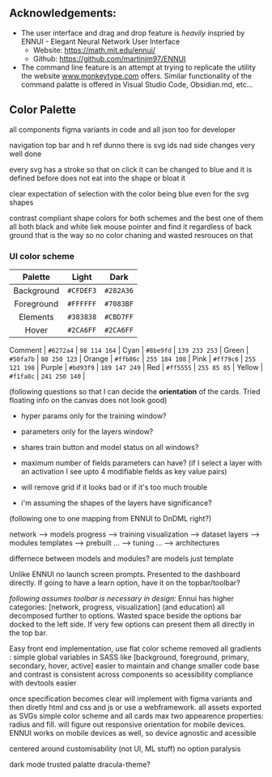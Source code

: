 ## Acknowledgements: 
* The user interface and drag and drop feature is _heavily_ inspried by ENNUI - Elegant Neural Network User Interface 
  - Website: https://math.mit.edu/ennui/
  - Github: https://github.com/martinjm97/ENNUI
* The command line feature is an attempt at trying to replicate the utility the website www.monkeytype.com offers. Similar functionality of the command palatte is offered in Visual Studio Code, Obsidian.md, etc...

## Color Palette


all components figma variants in code and all json too for developer 

navigation top bar and h ref dunno there is svg ids nad side changes very well done 

every svg has a stroke so that on click it can be changed to blue and it is defined before does not eat into the shape or bloat it

clear expectation of selection with the color being blue even for the svg shapes

contrast compliant shape colors for both schemes and the best one of them all both black and white liek mouse pointer and find it regardless of back ground that is the way so no color chaning and wasted resrouces on that

### UI color scheme 

Palette      | Light     | Dark          | 
:---:        | :---:     | :---:         | 
Background   | `#CFDEF3` | `#282A36`     |
Foreground   | `#FFFFFF` | `#7083BF`     |
Elements     | `#383838` | `#CBD7FF`     |
Hover        | `#2CA6FF` | `#2CA6FF`     |

Comment      | `#6272a4` | `98 114 164`  |
Cyan         | `#8be9fd` | `139 233 253` |
Green        | `#50fa7b` | `80 250 123`  |
Orange       | `#ffb86c` | `255 184 108` |
Pink         | `#ff79c6` | `255 121 198` |
Purple       | `#bd93f9` | `189 147 249` |
Red          | `#ff5555` | `255 85 85`   |
Yellow       | `#f1fa8c` | `241 250 140` |

(following questions so that I can decide the **orientation** of the cards. Tried floating info on the canvas does not look good)

- hyper params only for the training window?
- parameters only for the layers window?
- shares train button and model status on all windows?
- maximum number of fields parameters can have? (if I select a layer with an activation I see upto 4 modifiable fields as key value pairs) 
- will remove grid if it looks bad or if it's too much trouble


- i'm assuming the shapes of the layers have significance?

(following one to one mapping from ENNUI to DnDML right?)

network --> models
progress --> training
visualization --> dataset
layers --> modules
templates --> prebuilt
... --> tuning
... --> architectures

differnece between models and modules?
are models just template


Unlike ENNUI no launch screen prompts. Presented to the dashboard directly. If going to have a learn option, have it on the topbar/toolbar?

*following assumes toolbar is necessary in design:* Ennui has higher categories: [network, progress, visualization] (and education) all decomposed further to options. Wasted space beside the options bar docked to the left side. If very few options can present them all directly in the top bar.

Easy front end implementation, use flat color scheme removed all gradients : simple global variables in SASS like [background, foreground, primary, secondary, hover, active] easier to maintain and change smaller code base and contrast is consistent across components so acessibility compliance with devtools easier

once specification becomes clear will implement with figma variants and then diretly html and css and js or use a webframework. all assets exported as SVGs simple color scheme and all cards max two appearence properties: radius and fill. will figure out responsive orientation for mobile devices. ENNUI works on mobile devices as well, so device agnostic and acessible

centered around customisability (not UI, ML stuff) no option paralysis

dark mode trusted palatte dracula-theme?


<!-- contending for side bar and open collapse to abstract out to topbar and entire side dock is selection subsectoins ennui to a degree but two side bars and icon crutch so reduce deadspace and floating palatte on the grid for stuff hover open and select stuff or side bar space hmm think about it and drag and drop to canvas prompt hover for purspose side side bar but mouse travel less so keyboard navigate simplest good and ? help on top smallest section approachable remoce and undesigns as much as you can

grid snapping make shapes a bit smaller

grid and mac clean up feature and auto that and no breaking exzess too? hmm dunno

not jsut minst loaded in but local directory as well to use it eh

figma
webflow
front end
blue palatte inviting light theme dark theme discord slack context separation
card abuse exessivly to only where neede

mouse travel side bar choice move to top and preview fast as you hover and very small set of opinionated shortcuts nice window in unofficial onvenion trigger to override mouse travel

dark mode trusted palatte dracula-theme instead of remixing would be nice but if not too hoherent in light to dark transition can change to a more muted theme good contrast fundamentals

create simple icons 

-->


